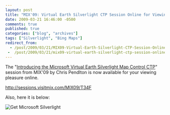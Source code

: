 ```yaml
---
layout: post
title: "MIX'09: Virtual Earth Silverlight CTP Session Online for Viewing"
date: 2009-03-21 16:46:00 -0500
comments: true
published: true
categories: ["blog", "archives"]
tags: ["Silverlight", "Bing Maps"]
redirect_from: 
  - /post/2009/03/21/MIX09-Virtual-Earth-Silverlight-CTP-Session-Online-For-Viewing
 -  /post/2009/03/21/mix09-virtual-earth-silverlight-ctp-session-online-for-viewing
---
```

<!-- more -->
<p>The "<a href="http://sessions.visitmix.com/MIX09/T34F">Introducing the Microsoft Virtual Earth Silverlight Map Control CTP</a>" session from MIX'09 by Chris Pendlton is now available for your viewing pleasure online.</p>
<p><a href="http://sessions.visitmix.com/MIX09/T34F">http://sessions.visitmix.com/MIX09/T34F</a></p>
<p>Also, here it is below:</p>
<p>
<object width="960" height="540" data="data:application/x-silverlight-2," type="application/x-silverlight-2">
<param name="source" value="http://sessions.visitmix.com/Skins/mixvideos/Styles/players/VideoPlayer2009_02_11.xap" />
<param name="initParams" value="m=http://mschannel9.vo.msecnd.net/o9/mix/09/wmv-hq/t34f.wmv,autostart=false,autohide=true,showembed=true, thumbnail=http://sessions.visitmix.com/Skins/mixvideos/Styles/players/VideoPlayer2009_02_11.xap, postid=0" />
<param name="background" value="#00FFFFFF" /> <a style="text-decoration: none;" href="http://go.microsoft.com/fwlink/?LinkID=124807"> <img style="border-style: none" src="http://go.microsoft.com/fwlink/?LinkId=108181" alt="Get Microsoft Silverlight" /> </a>
</object>
</p>
